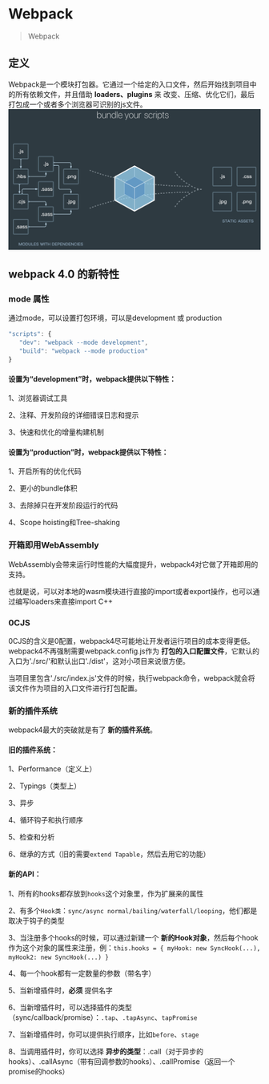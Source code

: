 # Webpack
> Webpack

## 定义
Webpack是一个模块打包器。它通过一个给定的入口文件，然后开始找到项目中的所有依赖文件，并且借助 **loaders、plugins** 来 改变、压缩、优化它们，最后打包成一个或者多个浏览器可识别的js文件。
![alt](./img/webpack-1.png)

## webpack 4.0 的新特性
### mode 属性
通过mode，可以设置打包环境，可以是development 或 production
```js
"scripts": {
   "dev": "webpack --mode development",
   "build": "webpack --mode production"
}
```
#### 设置为“development”时，webpack提供以下特性：

1、浏览器调试工具

2、注释、开发阶段的详细错误日志和提示

3、快速和优化的增量构建机制

#### 设置为“production”时，webpack提供以下特性：

1、开启所有的优化代码

2、更小的bundle体积

3、去除掉只在开发阶段运行的代码

4、Scope hoisting和Tree-shaking

### 开箱即用WebAssembly
WebAssembly会带来运行时性能的大幅度提升，webpack4对它做了开箱即用的支持。

也就是说，可以对本地的wasm模块进行直接的import或者export操作，也可以通过编写loaders来直接import C++

### 0CJS
0CJS的含义是0配置，webpack4尽可能地让开发者运行项目的成本变得更低。webpack4不再强制需要webpack.config.js作为 **打包的入口配置文件**，它默认的入口为'./src/'和默认出口'./dist'，这对小项目来说很方便。

当项目里包含'./src/index.js'文件的时候，执行webpack命令，webpack就会将该文件作为项目的入口文件进行打包配置。

### 新的插件系统

webpack4最大的突破就是有了 **新的插件系统**。
#### 旧的插件系统：

1、Performance（定义上）

2、Typings（类型上）

3、异步

4、循环钩子和执行顺序

5、检查和分析

6、继承的方式（旧的需要`extend Tapable`，然后去用它的功能）

#### 新的API：

1、所有的hooks都存放到`hooks`这个对象里，作为扩展来的属性

2、有多个`Hook类`：`sync/async normal/bailing/waterfall/looping`，他们都是取决于钩子的类型

3、当注册多个hooks的时候，可以通过新建一个 **新的Hook对象**，然后每个hook作为这个对象的属性来注册，例：`this.hooks = { myHook: new SyncHook(...), myHook2: new SyncHook(...) }`

4、每一个hook都有一定数量的参数（带名字）

5、当新增插件时，**必须** 提供名字

6、当新增插件时，可以选择插件的类型（sync/callback/promise）：`.tap`、`.tapAsync`、`tapPromise`

7、当新增插件时，你可以提供执行顺序，比如`before`、`stage`

8、当调用插件时，你可以选择 **异步的类型**：.call（对于异步的hooks）、.callAsync（带有回调参数的hooks）、.callPromise（返回一个promise的hooks）